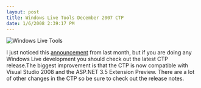 ```yaml
---
layout: post
title: Windows Live Tools December 2007 CTP
date: 1/6/2008 2:39:17 PM
---
```


![Windows Live Tools](http://connect.microsoft.com/siteimages/a9f75c99-b143-48eb-82d0-0ac64d8390ea.gif)

I just noticed this [announcement](http://connect.microsoft.com/content/content.aspx?ContentID=7286&SiteID=505) from last month, but if you are doing any Windows Live development you should check out the latest CTP release.The biggest improvement is that the CTP is now compatible with Visual Studio 2008 and the ASP.NET 3.5 Extension Preview. There are a lot of other changes in the CTP so be sure to check out the release notes.
